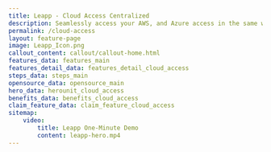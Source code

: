 ```yaml
---
title: Leapp - Cloud Access Centralized
description: Seamlessly access your AWS, and Azure access in the same way. All, in a single click. No matter the IAM access method, have a unique workflow to access the Cloud. Okta, One Login, AWS SSO, Gsuite, and more included.
permalink: /cloud-access
layout: feature-page
image: Leapp_Icon.png
callout_content: callout/callout-home.html
features_data: features_main
features_detail_data: features_detail_cloud_access
steps_data: steps_main
opensource_data: opensource_main
hero_data: herounit_cloud_access
benefits_data: benefits_cloud_access
claim_feature_data: claim_feature_cloud_access
sitemap:
    video:
        title: Leapp One-Minute Demo
        content: leapp-hero.mp4
---
```

